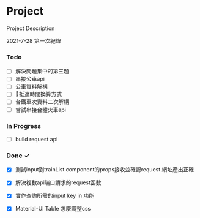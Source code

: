 # Project

Project Description

2021-7-28 第一次紀錄

### Todo

- [ ] 解決問題集中的第三題  
- [ ] 串接公車api  
- [ ] 公車資料解構  
- [ ] 抵達時間換算方式  
- [ ] 台鐵車次資料二次解構  
- [ ] 嘗試串接台體火車api  

### In Progress

- [ ] build request api  

### Done ✓

- [x] 測試input到trainList component的props接收並確認request 網址產出正確  
- [x] 解決複數api端口請求的request函數  
- [x] 實作查詢所需的input key in 功能  
- [x] Material-UI Table 怎麼調整css  

